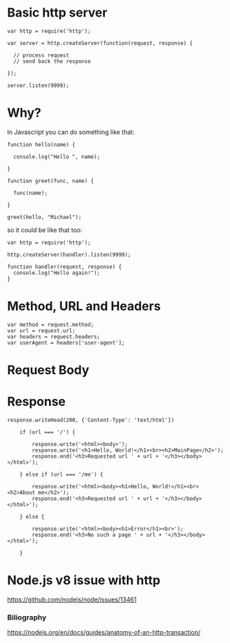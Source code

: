 # Basic http server
```
var http = require('http');

var server = http.createServer(function(request, response) {

  // process request
  // send back the response
  
});

server.listen(9999);
```

# Why? 

In Javascript you can do something like that:
```
function hello(name) {

  console.log("Hello ", name);
  
}

function greet(func, name) {

  func(name);
  
}

greet(hello, "Michael");
```

so it could be like that too:

```
var http = require('http');

http.createServer(handler).listen(9999);

function handler(request, response) {
  console.log("Hello again!");
}
```

# Method, URL and Headers
```
var method = request.method;
var url = request.url;
var headers = request.headers;
var userAgent = headers['user-agent'];
```

# Request Body

# Response

```
response.writeHead(200, {'Content-Type': 'text/html'}) 

	if (url === '/') {
  
		response.write('<html><body>');
		response.write('<h1>Hello, World!</h1><br><h2>MainPage</h2>');
		response.end('<h3>Requested url ' + url + '</h3></body></html>');
    
	} else if (url === '/me') {
  
		response.write('<html><body><h1>Hello, World!</h1><br><h2>About me</h2>');
		response.end('<h3>Requested url ' + url + '</h3></body></html>');
    
	} else {
  
		response.write('<html><body><h1>Error</h1><br>');
		response.end('<h3>No such a page ' + url + '</h3></body></html>');
    
	}
```


# Node.js v8 issue with http

https://github.com/nodejs/node/issues/13461

### Biliography
https://nodejs.org/en/docs/guides/anatomy-of-an-http-transaction/ 
